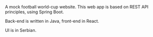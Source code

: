 A mock football world-cup website. 
This web app is based on REST API principles, using Spring Boot. 

Back-end is written in Java, front-end in React.


UI is in Serbian.
